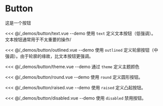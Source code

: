# Button

这是一个按钮

<<< @/_demos/button/text.vue
--demo 使用 `text` 定义文本按钮（低强调）。文本按钮通常用于不太重要的操作/

<<< @/_demos/button/outlined.vue
--demo 使用 `outlined` 定义轮廓按钮（中强调）。由于轮廓的缘故，比文本按钮更强调。

<<< @/_demos/button/theme.vue
--demo 通过 `theme` 定义主题颜色

<<< @/_demos/button/round.vue
--demo 使用 `round` 定义圆形按钮。

<<< @/_demos/button/raised.vue
--demo 使用 `raised` 定义凸起按钮。

<<< @/_demos/button/disabled.vue
--demo 使用 `disabled` 禁用按钮。
